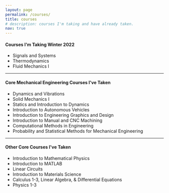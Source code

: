 ```yaml
---
layout: page
permalink: /courses/
title: courses
# description: courses I'm taking and have already taken.
nav: true
---
```


#### Courses I'm Taking Winter 2022
<ul>
    <li>Signals and Systems</li>
    <li>Thermodynamics</li>
    <li>Fluid Mechanics I</li>
</ul>

<hr>

#### Core Mechanical Engineering Courses I've Taken
<ul>
    <li>Dynamics and Vibrations</li>
    <li>Solid Mechanics I</li>
    <li>Statics and Introduction to Dynamics</li>
    <li>Introduction to Autonomous Vehicles</li>
    <li>Introduction to Engineering Graphics and Design</li>
    <li>Introduction to Manual and CNC Machining</li>
    <li>Computational Methods in Engineering</li>
    <li>Probability and Statistical Methods for Mechanical Engineering</li>
</ul>

<hr>

#### Other Core Courses I've Taken
<ul>
    <li>Introduction to Mathematical Physics</li>
    <li>Introduction to MATLAB</li>
    <li>Linear Circuits</li>
    <li>Introduction to Materials Science</li>
    <li>Calculus 1-3, Linear Algebra, & Differential Equations</li>
    <li>Physics 1-3</li>
</ul>